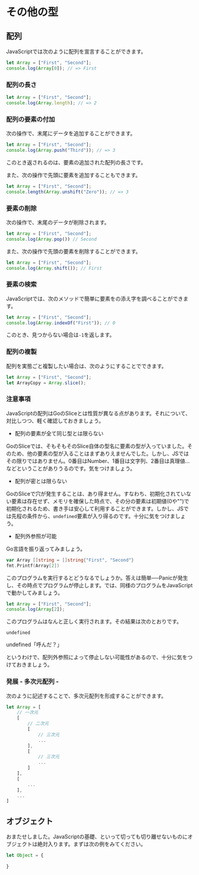 # その他の型

## 配列

JavaScriptでは次のように配列を宣言することができます。

```js
let Array = ["First", "Second"];
console.log(Array[0]); // => First
```

### 配列の長さ

```js
let Array = ["First", "Second"];
console.log(Array.length); // => 2
```

### 配列の要素の付加
次の操作で、末尾にデータを追加することができます。

```js
let Array = ["First", "Second"];
console.log(Array.push("Third")); // => 3
```
このとき返されるのは、要素の追加された配列の長さです。

また、次の操作で先頭に要素を追加することもできます。

```js
let Array = ["First", "Second"];
console.length(Array.unshift("Zero")); // => 3
```

### 要素の削除
次の操作で、末尾のデータが削除されます。

```js
let Array = ["First", "Second"];
console.log(Array.pop()) // Second
```

また、次の操作で先頭の要素を削除することができます。

```js
let Array = ["First", "Second"];
console.log(Array.shift()); // First
```

### 要素の検索
JavaScriptでは、次のメソッドで簡単に要素をの添え字を調べることができます。

```js
let Array = ["First", "Second"];
console.log(Array.indexOf("First")); // 0
```

このとき、見つからない場合は`-1`を返します。

### 配列の複製
配列を実態ごと複製したい場合は、次のようにすることでできます。

```js
let Array = ["First", "Second"];
let ArrayCopy = Array.slice();
```

### 注意事項
JavaScriptの配列はGoのSliceとは性質が異なる点があります。それについて、対比しつつ、軽く確認しておきましょう。

- 配列の要素が全て同じ型とは限らない

GoのSliceでは、そもそもそのSlice自体の型名に要素の型が入っていました。そのため、他の要素の型が入ることはまずありえませんでした。しかし、JSではその限りではありません。0番目はNumber、1番目は文字列、2番目は真理値…などということがありうるのです。気をつけましょう。

- 配列が密とは限らない

GoのSliceで穴が発生することは、あり得ません。すなわち、初期化されていない要素は存在せず、メモリを確保した時点で、その分の要素は初期値(0や"")で初期化されるため、書き手は安心して利用することができます。しかし、JSでは先程の条件から、`undefined`要素が入り得るのです。十分に気をつけましょう。

- 配列外参照が可能

Go言語を振り返ってみましょう。

```go
var Array []string = []string{"First", "Second"}
fmt.Printf(Array[2])
```

このプログラムを実行するとどうなるでしょうか。答えは簡単──Panicが発生し、その時点でプログラムが停止します。では、同様のプログラムをJavaScriptで動かしてみましょう。

```js
let Array = ["First", "Second"];
console.log(Array[2]);
```

このプログラムはなんと正しく実行されます。その結果は次のとおりです。

```
undefined
```

undefined「呼んだ？」

というわけで、配列外参照によって停止しない可能性があるので、十分に気をつけておきましょう。

### 発展 - 多次元配列 -
次のように記述することで、多次元配列を形成することができます。

```js
let Array = [
    // 一次元
    [
        // 二次元
        [
            // 三次元
            ...
        ],
        [
            // 三次元
            ...
        ]
    ],
    [
        ...
    ],
    ...
]

```

## オブジェクト

おまたせしました。JavaScriptの基礎、といって切っても切り離せないものにオブジェクトは絶対入ります。まずは次の例をみてください。

```js
let Object = {
    
}
```